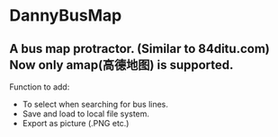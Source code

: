# DannyBusMap
A bus map protractor. (Similar to 84ditu.com)
Now only amap(高德地图) is supported.
---
Function to add:
- To select when searching for bus lines.
- Save and load to local file system.
- Export as picture (.PNG etc.)